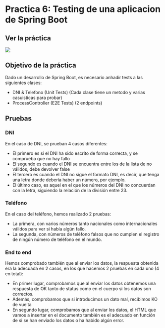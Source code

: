 # Practica 6: Testing de una aplicacion de Spring Boot

## Ver la práctica
[![](https://gitpod.io/button/open-in-gitpod.svg)](https://gitpod.io/#https://github.com/Menendez6/PAT-6)

## Objetivo de la práctica

Dado un desarrollo de Spring Boot, es necesario anhadir tests a las siguientes clases:

- DNI & Telefono (Unit Tests) (Cada clase tiene un metodo y varias casuisticas para probar)
- ProcessController (E2E Tests) (2 endpoints)


## Pruebas

### DNI
En el caso de DNI, se prueban 4 casos diferentes:
- El primero es si el DNI ha sido escrito de forma correcta, y se comprueba que no hay fallo
- El segundo es cuando el DNI se encuentra entre los de la lista de no válidos, debe devolver false
- El tercero es cuando el DNI no sigue el formato DNI, es decir, que tenga una letra donde debería haber un número, por ejemplo.
- El último caso, es aquel en el que los números del DNI no concuerdan con la letra, siguiendo la relación de la división entre 23.

### Teléfono
En el caso del teléfono, hemos realizado 2 pruebas:
- La primera, con varios números tanto nacionales como internacionales válidos para ver si había algún fallo.
- La segunda, con números de teléfono falsos que no cumplen el registro de ningún número de teléfono en el mundo.

### End to end
Hemos comprobado también que al enviar los datos, la respuesta obtenida era la adecuada en 2 casos, en los que hacemos 2 pruebas en cada uno (4 en total):
- En primer lugar, comprobamos que al enviar los datos obtenemos una respuesta de OK tanto de status como en el cuerpo si los datos son correctos.
- Además, comprobamos que si introducimos un dato mal, recibimos KO de vuelta
- En segundo lugar, comprobamos que al enviar los datos, el HTML que vamos a insertar en el documento también es el adecuado en función de si se han enviado los datos o ha habido algún error.